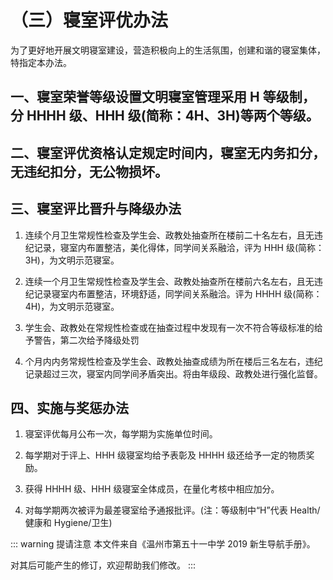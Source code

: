# （三）寝室评优办法

为了更好地开展文明寝室建设，营造积极向上的生活氛围，创建和谐的寝室集体，特指定本办法。

## 一、寝室荣誉等级设置文明寝室管理采用 H 等级制，分 HHHH 级、HHH 级(简称：4H、3H)等两个等级。

## 二、寝室评优资格认定规定时间内，寝室无内务扣分，无违纪扣分，无公物损坏。

## 三、寝室评比晋升与降级办法

1. 连续个月卫生常规性检查及学生会、政教处抽查所在楼前二十名左右，且无违纪记录，寝室内布置整洁，美化得体，同学间关系融洽，评为 HHH 级(简称：3H)，为文明示范寝室。

2. 连续一个月卫生常规性检查及学生会、政教处抽查所在楼前六名左右，且无违纪记录寝室内布置整洁，环境舒适，同学间关系融洽。评为 HHHH 级(简称：4H)，为文明示范寝室。

3. 学生会、政教处在常规性检查或在抽查过程中发现有一次不符合等级标准的给予警告，第二次给予降级处罚

4. 个月内内务常规性检查及学生会、政教处抽查成绩为所在楼后三名左右，违纪记录超过三次，寝室内同学间矛盾突出。将由年级段、政教处进行强化监督。

## 四、实施与奖惩办法

1. 寝室评优每月公布一次，每学期为实施单位时间。

2. 每学期对于评上、HHH 级寝室均给予表彰及 HHHH 级还给予一定的物质奖励。

3. 获得 HHHH 级、HHH 级寝室全体成员，在量化考核中相应加分。

4. 对每学期两次被评为最差寝室给予通报批评。(注：等级制中“H”代表 Health/健康和 Hygiene/卫生)

::: warning 提请注意
本文件来自《温州市第五十一中学 2019 新生导航手册》。

对其后可能产生的修订，欢迎帮助我们修改。
:::
